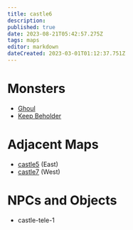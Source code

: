```yaml
---
title: castle6
description: 
published: true
date: 2023-08-21T05:42:57.275Z
tags: maps
editor: markdown
dateCreated: 2023-03-01T01:12:37.751Z
---
```


# Monsters
 * [Ghoul](/monsters/ghoul)
 * [Keep Beholder](/monsters/keep-beholder)

# Adjacent Maps
 * [castle5](/maps/castle5) (East)
 * [castle7](/maps/castle7) (West)

# NPCs and Objects
 * castle-tele-1
